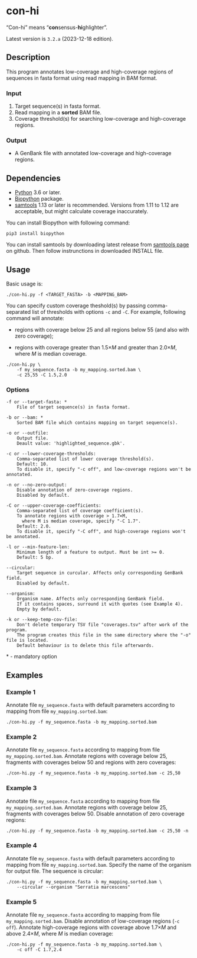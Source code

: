 # con-hi

“Con-hi” means “**con**sensus-**hi**ghlighter”.

Latest version is `3.2.a` (2023-12-18 edition).

## Description

This program annotates low-coverage and high-coverage regions of sequences in fasta format using read mapping in BAM format.

### Input

1. Target sequence(s) in fasta format.
2. Read mapping in a **sorted** BAM file.
3. Coverage threshold(s) for searching low-coverage and high-coverage regions.

### Output

- A GenBank file with annotated low-coverage and high-coverage regions.

## Dependencies

- [Python](https://www.python.org/downloads/) 3.6 or later.
- [Biopython](https://biopython.org/) package.
- [samtools](https://github.com/samtools/samtools) 1.13 or later is recommended. Versions from 1.11 to 1.12 are acceptable, but might calculate coverage inaccurately.

You can install Biopython with following command:
```
pip3 install biopython
```

You can install samtools by downloading latest release from [samtools page](https://github.com/samtools/samtools) on github. Then follow instrunctions in downloaded INSTALL file.

## Usage

Basic usage is:
```
./con-hi.py -f <TARGET_FASTA> -b <MAPPING_BAM>
```

You can specify custom coverage theshold(s) by passing comma-separated list of thresholds with options `-c` and `-C`. For example, following command will annotate:

- regions with coverage below 25 and all regions below 55 (and also with zero coverage);

- regions with coverage greater than 1.5×*M* and greater than 2.0×*M*, where *M* is median coverage.

```
./con-hi.py \
    -f my_sequence.fasta -b my_mapping.sorted.bam \
    -c 25,55 -C 1.5,2.0
```

### Options

```
-f or --target-fasta: *
    File of target sequence(s) in fasta format.

-b or --bam: *
    Sorted BAM file which contains mapping on target sequence(s).

-o or --outfile:
    Output file.
    Deault value: 'highlighted_sequence.gbk'.

-c or --lower-coverage-thresholds:
    Comma-separated list of lower coverage threshold(s).
    Default: 10.
    To disable it, specify "-c off", and low-coverage regions won't be annotated.

-n or --no-zero-output:
    Disable annotation of zero-coverage regions.
    Disabled by default.

-C or --upper-coverage-coefficients:
    Comma-separated list of coverage coefficient(s).
    To annotate regions with coverage > 1.7×M,
      where M is median coverage, specify "-C 1.7".
    Default: 2.0.
    To disable it, specify "-C off", and high-coverage regions won't be annotated.

-l or --min-feature-len:
    Minimum length of a feature to output. Must be int >= 0.
    Default: 5 bp.

--circular:
    Target sequence in curcular. Affects only corresponding GenBank field.
    Disabled by default.
    
--organism:
    Organism name. Affects only corresponding GenBank field.
    If it contains spaces, surround it with quotes (see Example 4).
    Empty by default.

-k or --keep-temp-cov-file:
    Don't delete temporary TSV file "coverages.tsv" after work of the program.
    The program creates this file in the same directory where the "-o" file is located.
    Default behaviour is to delete this file afterwards.
```
\* - mandatory option


## Examples

### Example 1

Annotate file `my_sequence.fasta` with default parameters according to mapping from file `my_mapping.sorted.bam`:

```
./con-hi.py -f my_sequence.fasta -b my_mapping.sorted.bam
```

### Example 2

Annotate file `my_sequence.fasta` according to mapping from file `my_mapping.sorted.bam`. Annotate regions with coverage below 25, fragments with coverages below 50 and regions with zero coverages:

```
./con-hi.py -f my_sequence.fasta -b my_mapping.sorted.bam -c 25,50
```

### Example 3

Annotate file `my_sequence.fasta` according to mapping from file `my_mapping.sorted.bam`. Annotate regions with coverage below 25, fragments with coverages below 50. Disable annotation of zero coverage regions:

```
./con-hi.py -f my_sequence.fasta -b my_mapping.sorted.bam -c 25,50 -n
```

### Example 4

Annotate file `my_sequence.fasta` with default parameters according to mapping from file `my_mapping.sorted.bam`. Specify the name of the organism for output file. The sequence is circular:

```
./con-hi.py -f my_sequence.fasta -b my_mapping.sorted.bam \
    --circular --organism "Serratia marcescens"
```

### Example 5

Annotate file `my_sequence.fasta` according to mapping from file `my_mapping.sorted.bam`. Disable annotation of low-coverage regions (`-c off`). Annotate high-coverage regions with coverage above 1.7×*M* and above 2.4×*M*, where *M* is median coverage:

```
./con-hi.py -f my_sequence.fasta -b my_mapping.sorted.bam \
    -c off -C 1.7,2.4
```

